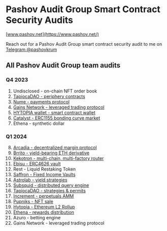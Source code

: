 # Pashov Audit Group Smart Contract Security Audits

[www.pashov.net](https://www.pashov.net/)

Reach out for a Pashov Audit Group smart contract security audit to me on [Telegram @pashovkrum](https://t.me/pashovkrum)

## All Pashov Audit Group team audits

### Q4 2023

1. Undisclosed - on-chain NFT order book
2. [TapiocaDAO - periphery contracts](team/pdf/TapiocaDAO-security-review.pdf)
3. [Nume - payments protocol](team/pdf/Nume-security-review.pdf)
4. [Gains Network - leveraged trading protocol](team/pdf/GainsNetwork-security-review.pdf)
5. [HYTOPIA wallet - smart contract wallet](team/pdf/HYTOPIAWallet-security-review.pdf)
6. [Catalyst - ERC1155 bonding curve market](team/pdf/Catalyst-security-review.pdf)
7. Ethena - synthetic dollar

### Q1 2024

8. [Arcadia - decentralized margin protocol](team/pdf/Arcadia-security-review.pdf)
9. [Brrito - yield-bearing ETH derivative](team/pdf/Brrito-security-review.pdf)
10. [Kekotron - multi-chain, multi-factory router](team/pdf/Kekotron-security-review.pdf)
11. [Ebisu - ERC4626 vault](team/pdf/Ebisu-security-review.pdf)
12. Rest - Liquid Restaking Token
13. [Saffron - Fixed Income Vaults](team/pdf/Saffron-security-review.pdf)
14. [Astrolab - yield strategies](team/pdf/Astrolab-security-review.pdf)
15. [Subsquid - distributed query engine](team/pdf/Subsquid-security-review.pdf)
16. [TapiocaDAO - strategies & permits](team/pdf/TapiocaDAO-security-review-february.pdf)
17. [Increment - perpetuals AMM](team/pdf/Increment-security-review.pdf)
18. [Pupniks - NFT sale](team/pdf/Pupniks-security-review.pdf)
19. [Hytopia - Ethereum L2 Rollup](team/pdf/Hytopia-security-review.pdf)
20. [Ethena - rewards distribution](team/pdf/Ethena-security-review-february.pdf)
21. Azuro - betting engine
22. Gains Network - leveraged trading protocol

